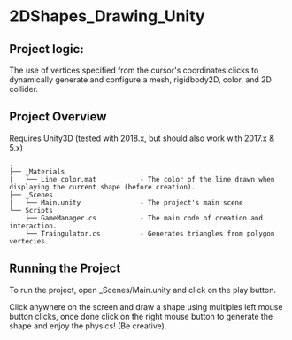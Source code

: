 # 2DShapes_Drawing_Unity

## Project logic:
The use of vertices specified from the cursor's coordinates clicks to dynamically generate and configure a mesh, rigidbody2D, color, and 2D collider.

## Project Overview
Requires Unity3D (tested with 2018.x, but should also work with 2017.x & 5.x)


```
.
├── _Materials
|   └── Line color.mat           - The color of the line drawn when displaying the current shape (before creation).
├── _Scenes
|   └── Main.unity               - The project's main scene
└── Scripts
    ├── GameManager.cs           - The main code of creation and interaction.
    └── Traingulator.cs          - Generates triangles from polygon vertecies.
```
## Running the Project
To run the project, open _Scenes/Main.unity and click on the play button.

Click anywhere on the screen and draw a shape using multiples left mouse button clicks, once done click on the right mouse button to generate the shape and enjoy the physics! (Be creative). 
